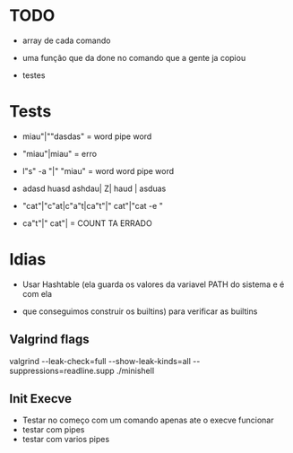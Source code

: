 # TODO

- array de cada comando

- uma função que da done no comando que a gente ja copiou

- testes

# Tests

- miau"|""dasdas" = word pipe word

- "miau"|miau" = erro

- l"s" -a "|" "miau" = word word pipe word

- adasd huasd ashdau| Z| haud | asduas

- "cat"|"c"at|c"a"t|ca"t"|" cat"|"cat -e "
- ca"t"|" cat"| = COUNT TA ERRADO

# Idias

- Usar Hashtable (ela guarda os valores da variavel PATH do sistema e é com ela

- que conseguimos construir os builtins) para verificar as builtins

## Valgrind flags

valgrind --leak-check=full --show-leak-kinds=all --suppressions=readline.supp ./minishell

## Init Execve
- Testar no começo com um comando apenas ate o execve funcionar
- testar com pipes
- testar com varios pipes
